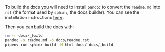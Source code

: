 To build the docs you will need to install `pandoc` to convert the `readme.md` into `rst` (the format used by `sphinx`, the docs builder). You can see the installation instructions [here](https://pandoc.org/installing.html).

Then you can build the docs with:

```bash
rm -r docs/_build
pandoc -s readme.md -o docs/readme.rst
pipenv run sphinx-build -M html docs/ docs/_build
```
